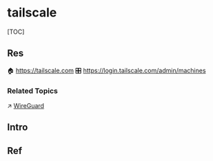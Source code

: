 # tailscale

[TOC]



## Res
🏠 https://tailscale.com
🎛️ https://login.tailscale.com/admin/machines


### Related Topics
↗ [WireGuard](../VPN%20&%20NAT%20Free%20Software/WireGuard.md)



## Intro


## Ref

